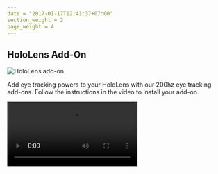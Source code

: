 ```yaml
---
date = "2017-01-17T12:41:37+07:00"
section_weight = 2
page_weight = 4
---
```


## HoloLens Add-On

<img src="/images/vr-ar/hololens_e200.webp" alt="HoloLens add-on" >

Add eye tracking powers to your HoloLens with our 200hz eye tracking add-ons. Follow the instructions in the video to install your add-on.

<video src="https://www.youtube.com/embed/nvNjlKp9-co" >

